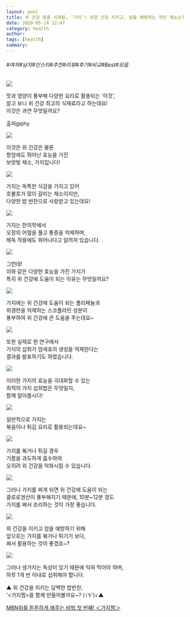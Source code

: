 ```yaml
---
layout: post
title: 위 건강 맞춤 식재료, '가지'! 위장 건강 지키고, 암을 예방하는 국민 채소는?
date: 2020-05-14 12:47
category: health
author: 
tags: [health]
summary: 
---
```


###### #여자#남자#인스타#추천#리뷰#후기#비교#Best#모음

  
![](https://t1.daumcdn.net/liveboard/mboon/4ee52f48e36748e09e82de6a8ac6d0fd.gif)

맛과 영양이 풍부해 다양한 요리로 활용되는 '이것',  
알고 보니 위 건강 최고의 식재료라고 하는데요!  
이것은 과연 무엇일까요?  

출처giphy

![](https://img1.daumcdn.net/thumb/R720x0/?fname=https%3A%2F%2Ft1.daumcdn.net%2Fliveboard%2Fmboon%2F98208b6b2c8d40bf81adbe1684c8095c.png)

이것은 위 건강은 물론  
항암에도 뛰어난 효능을 가진  
보랏빛 채소, 가지입니다!  

![](https://img1.daumcdn.net/thumb/R720x0/?fname=https%3A%2F%2Ft1.daumcdn.net%2Fliveboard%2Fmboon%2F0c2f05b4d9794c02a97b770cedd5dee3.png)

가지는 독특한 식감을 가지고 있어  
호불호가 많이 갈리는 채소이지만,  
다양한 밥 반찬으로 사랑받고 있는데요!  

![](https://img1.daumcdn.net/thumb/R720x0/?fname=https%3A%2F%2Ft1.daumcdn.net%2Fliveboard%2Fmboon%2Fa525fb009c04457598b44a115aa5d998.png)

가지는 한의학에서  
오장의 어혈을 풀고 통증을 억제하며,  
해독 작용에도 뛰어나다고 알려져 있습니다.  

![](https://img1.daumcdn.net/thumb/R720x0/?fname=https%3A%2F%2Ft1.daumcdn.net%2Fliveboard%2Fmboon%2F554058872f1b447580340e09f2074a3d.png)

그런데!  
이와 같은 다양한 효능을 가진 가지가  
특히 위 건강에 도움이 되는 이유는 무엇일까요?  

![](https://img1.daumcdn.net/thumb/R720x0/?fname=https%3A%2F%2Ft1.daumcdn.net%2Fliveboard%2Fmboon%2Fc8bb5967d3914bb2bd20acbcf93b7e0b.png)

가지에는 위 건강에 도움이 되는 폴리페놀과  
위경련을 억제하는 스코폴라민 성분이  
풍부하여 위 건강에 큰 도움을 주는데요~  

![](https://img1.daumcdn.net/thumb/R720x0/?fname=https%3A%2F%2Ft1.daumcdn.net%2Fliveboard%2Fmboon%2F28cf955192134207ae58449e9dd76fe8.png)

또한 실제로 한 연구에서  
가지의 섭취가 암세포의 생성을 억제한다는  
결과를 발표하기도 하였습니다.  

![](https://img1.daumcdn.net/thumb/R720x0/?fname=https%3A%2F%2Ft1.daumcdn.net%2Fliveboard%2Fmboon%2F146d74da445748809a3059fc8a9345cb.png)

이러한 가지의 효능을 극대화할 수 있는  
최적의 가지 섭취법은 무엇일지,  
함께 알아봅시다!  

![](https://img1.daumcdn.net/thumb/R720x0/?fname=https%3A%2F%2Ft1.daumcdn.net%2Fliveboard%2Fmboon%2Ffae5adf3ecda4d6daa1443a8c33aeb4f.png)

일반적으로 가지는  
볶음이나 튀김 요리로 활용되는데요~  

![](https://img1.daumcdn.net/thumb/R720x0/?fname=https%3A%2F%2Ft1.daumcdn.net%2Fliveboard%2Fmboon%2F5105484cdaa948a5afe828984958d776.png)

가지를 볶거나 튀길 경우  
기름을 과도하게 흡수하여  
오히려 위 건강을 악화시킬 수 있습니다.  

![](https://img1.daumcdn.net/thumb/R720x0/?fname=https%3A%2F%2Ft1.daumcdn.net%2Fliveboard%2Fmboon%2Fbec97a3a3eee4439825c32645fc7cec2.png)

그러나 가지를 찌게 되면 위 건강에 도움이 되는  
클로로겐산이 풍부해지기 때문에, 10분~12분 정도  
가지를 쪄서 조리하는 것이 가장 좋습니다.  

![](https://img1.daumcdn.net/thumb/R720x0/?fname=https%3A%2F%2Ft1.daumcdn.net%2Fliveboard%2Fmboon%2F219bbf117060479cb88ee3747d1b8895.png)

위 건강을 지키고 암을 예방하기 위해  
앞으로는 가지를 볶거나 튀기기 보다,  
쪄서 활용하는 것이 좋겠죠~?  

![](https://img1.daumcdn.net/thumb/R720x0/?fname=https%3A%2F%2Ft1.daumcdn.net%2Fliveboard%2Fmboon%2F9c95bff7045f4ab1ac2e40414cc1e2de.png)

그러나 생가지는 독성이 있기 때문에 익혀 먹어야 하며,  
하루 1개 반 이내로 섭취해야 합니다.  

▲ 위 건강을 지키는 담백한 밥반찬,  
'<가지찜>을 함께 만들어볼까요~? (ว˙∇˙)ง ▲  

[MBN위를 튼튼하게 해주는 비법 첫 번째! ＜가지찜＞](http://tv.kakao.com/v/sb39dZCCZG3X7th88a7CXh7)